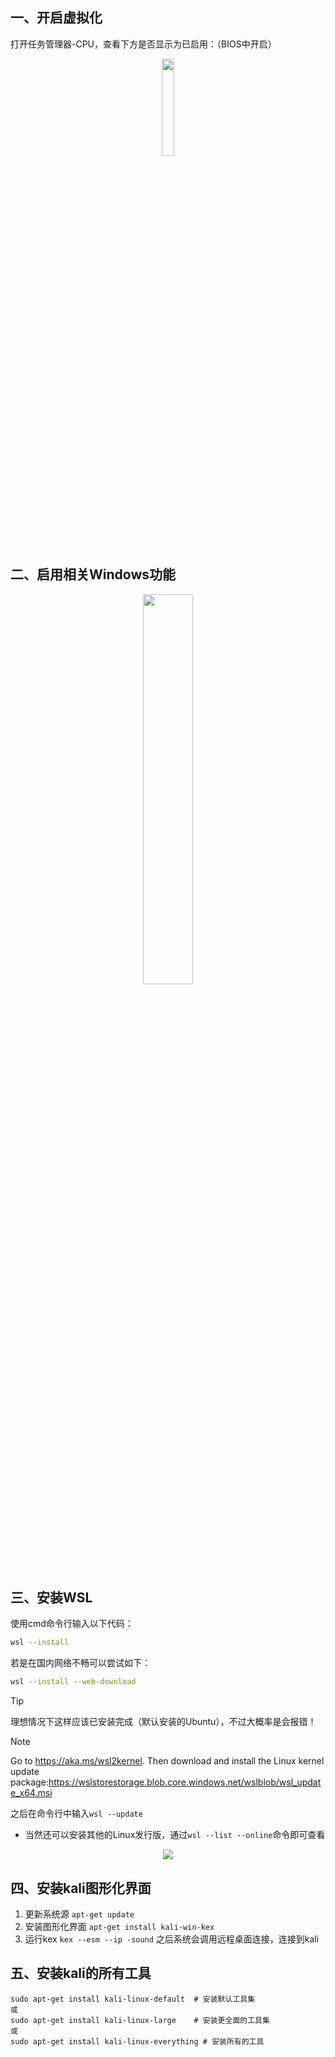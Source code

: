 ## 一、开启虚拟化
打开任务管理器-CPU，查看下方是否显示为已启用：（BIOS中开启）
<div align=center>
<img src="https://github.com/user-attachments/assets/dad8dbb4-52f0-42cc-b9e1-0ef4a4d9b0a7" width="20%" height="20%"/>
</div>

## 二、启用相关Windows功能
<div align=center>
<img src="https://img-bca.pages.dev/file/99b39c134ecc0fcf99c31.png" width="40%" height="40%"/>
</div>

## 三、安装WSL
使用cmd命令行输入以下代码：
```bash
wsl --install
```
若是在国内网络不畅可以尝试如下：
```bash
wsl --install --web-download
```
> [!TIP]
> 理想情况下这样应该已安装完成（默认安装的Ubuntu），不过大概率是会报错！

> [!NOTE]
> Go to https://aka.ms/wsl2kernel. Then download and install the Linux kernel update package:https://wslstorestorage.blob.core.windows.net/wslblob/wsl_update_x64.msi

之后在命令行中输入`wsl --update`

- 当然还可以安装其他的Linux发行版，通过`wsl --list --online`命令即可查看
<div align=center>
<img src="https://img-bca.pages.dev/file/9b3fdff2120a679b8cacf.png" />
</div>

## 四、安装kali图形化界面
1. 更新系统源
`apt-get update`
2. 安装图形化界面
`apt-get install kali-win-kex`
3. 运行kex
`kex --esm --ip -sound`
之后系统会调用远程桌面连接，连接到kali
## 五、安装kali的所有工具
```
sudo apt-get install kali-linux-default  # 安装默认工具集
或
sudo apt-get install kali-linux-large    # 安装更全面的工具集
或
sudo apt-get install kali-linux-everything # 安装所有的工具
```